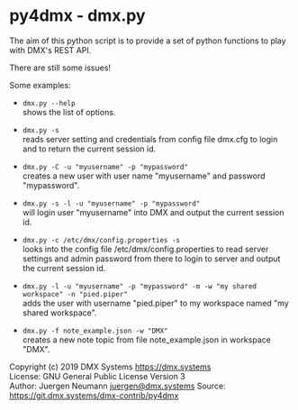 py4dmx - dmx.py
===============


The aim of this python script is to provide a set of python functions to play
with DMX's REST API.

There are still some issues!

Some examples:

 * `dmx.py --help`  
   shows the list of options.

 * `dmx.py -s`  
   reads server setting and credentials from config file dmx.cfg to login and to return
   the current session id.

 * `dmx.py -C -u "myusername" -p "mypassword"`  
   creates a new user with user name "myusername" and password "mypassword".

 * `dmx.py -s -l -u "myusername" -p "mypassword"`  
   will login user "myusername" into DMX and output the current session id.

 * `dmx.py -c /etc/dmx/config.properties -s`  
   looks into the config file /etc/dmx/config.properties to read server settings and 
   admin password from there to login to server and output the current session id.

 * `dmx.py -l -u "myusername" -p "mypassword" -m -w "my shared workspace" -n "pied.piper"`  
   adds the user with username "pied.piper" to my workspace named "my shared workspace".

 * `dmx.py -f note_example.json -w "DMX"`  
   creates a new note topic from file note_example.json in workspace "DMX".


Copyright (c) 2019 DMX Systems <https://dmx.systems>    
License: GNU General Public License Version 3    
Author: Juergen Neumann <juergen@dmx.systems>
Source: https://git.dmx.systems/dmx-contrib/py4dmx
